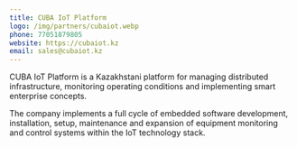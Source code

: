 ```yaml
---
title: CUBA IoT Platform
logo: /img/partners/cubaiot.webp
phone: 77051879805
website: https://cubaiot.kz
email: sales@cubaiot.kz
---
```


CUBA IoT Platform is a Kazakhstani platform for managing distributed infrastructure, monitoring operating conditions and implementing smart enterprise concepts.

The company implements a full cycle of embedded software development, installation, setup, maintenance and expansion of equipment monitoring and control systems within the IoT technology stack.
